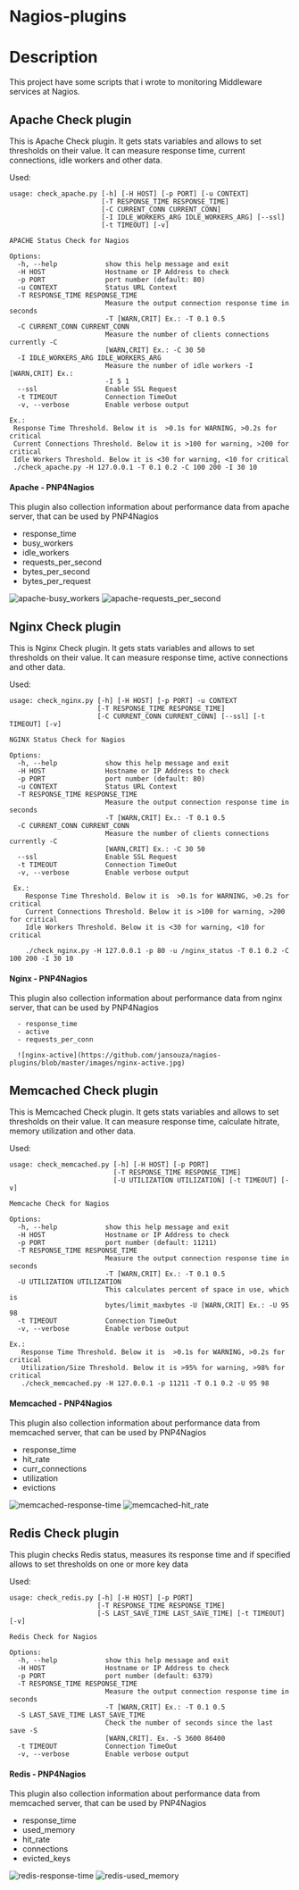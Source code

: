 Nagios-plugins
=====================================

# Description

This project have some scripts that i wrote to monitoring Middleware services at Nagios.

## Apache Check plugin
This is Apache Check plugin. It gets stats variables and allows to set thresholds
on their value. It can measure response time, current connections, idle workers and other data.

Used:
```
usage: check_apache.py [-h] [-H HOST] [-p PORT] [-u CONTEXT]
                       [-T RESPONSE_TIME RESPONSE_TIME]
                       [-C CURRENT_CONN CURRENT_CONN]
                       [-I IDLE_WORKERS_ARG IDLE_WORKERS_ARG] [--ssl]
                       [-t TIMEOUT] [-v]

APACHE Status Check for Nagios

Options:
  -h, --help            show this help message and exit
  -H HOST               Hostname or IP Address to check
  -p PORT               port number (default: 80)
  -u CONTEXT            Status URL Context
  -T RESPONSE_TIME RESPONSE_TIME
                        Measure the output connection response time in seconds
                        -T [WARN,CRIT] Ex.: -T 0.1 0.5
  -C CURRENT_CONN CURRENT_CONN
                        Measure the number of clients connections currently -C
                        [WARN,CRIT] Ex.: -C 30 50
  -I IDLE_WORKERS_ARG IDLE_WORKERS_ARG
                        Measure the number of idle workers -I [WARN,CRIT] Ex.:
                        -I 5 1
  --ssl                 Enable SSL Request
  -t TIMEOUT            Connection TimeOut
  -v, --verbose         Enable verbose output

Ex.:
 Response Time Threshold. Below it is  >0.1s for WARNING, >0.2s for critical
 Current Connections Threshold. Below it is >100 for warning, >200 for critical
 Idle Workers Threshold. Below it is <30 for warning, <10 for critical
 ./check_apache.py -H 127.0.0.1 -T 0.1 0.2 -C 100 200 -I 30 10

```

#### Apache - PNP4Nagios
This plugin also collection information about performance data from apache server, that can be used by PNP4Nagios

   - response_time
   - busy_workers
   - idle_workers
   - requests_per_second
   - bytes_per_second
   - bytes_per_request

   ![apache-busy_workers](https://github.com/jansouza/nagios-plugins/blob/master/images/apache-busy_workers.jpg)
   ![apache-requests_per_second](https://github.com/jansouza/nagios-plugins/blob/master/images/apache-requests_per_second.jpg)


## Nginx Check plugin
This is Nginx Check plugin. It gets stats variables and allows to set thresholds
on their value. It can measure response time, active connections and other data.

Used:
```
usage: check_nginx.py [-h] [-H HOST] [-p PORT] -u CONTEXT
                      [-T RESPONSE_TIME RESPONSE_TIME]
                      [-C CURRENT_CONN CURRENT_CONN] [--ssl] [-t TIMEOUT] [-v]

NGINX Status Check for Nagios

Options:
  -h, --help            show this help message and exit
  -H HOST               Hostname or IP Address to check
  -p PORT               port number (default: 80)
  -u CONTEXT            Status URL Context
  -T RESPONSE_TIME RESPONSE_TIME
                        Measure the output connection response time in seconds
                        -T [WARN,CRIT] Ex.: -T 0.1 0.5
  -C CURRENT_CONN CURRENT_CONN
                        Measure the number of clients connections currently -C
                        [WARN,CRIT] Ex.: -C 30 50
  --ssl                 Enable SSL Request
  -t TIMEOUT            Connection TimeOut
  -v, --verbose         Enable verbose output

 Ex.:
    Response Time Threshold. Below it is  >0.1s for WARNING, >0.2s for critical
    Current Connections Threshold. Below it is >100 for warning, >200 for critical
    Idle Workers Threshold. Below it is <30 for warning, <10 for critical

    ./check_nginx.py -H 127.0.0.1 -p 80 -u /nginx_status -T 0.1 0.2 -C 100 200 -I 30 10

```

#### Nginx - PNP4Nagios
This plugin also collection information about performance data from nginx server, that can be used by PNP4Nagios

      - response_time
      - active
      - requests_per_conn

      ![nginx-active](https://github.com/jansouza/nagios-plugins/blob/master/images/nginx-active.jpg)
      
## Memcached Check plugin
This is Memcached Check plugin. It gets stats variables and allows to set thresholds
on their value. It can measure response time, calculate hitrate, memory utilization and other data.

Used:
```
usage: check_memcached.py [-h] [-H HOST] [-p PORT]
                          [-T RESPONSE_TIME RESPONSE_TIME]
                          [-U UTILIZATION UTILIZATION] [-t TIMEOUT] [-v]

Memcache Check for Nagios

Options:
  -h, --help            show this help message and exit
  -H HOST               Hostname or IP Address to check
  -p PORT               port number (default: 11211)
  -T RESPONSE_TIME RESPONSE_TIME
                        Measure the output connection response time in seconds
                        -T [WARN,CRIT] Ex.: -T 0.1 0.5
  -U UTILIZATION UTILIZATION
                        This calculates percent of space in use, which is
                        bytes/limit_maxbytes -U [WARN,CRIT] Ex.: -U 95 98
  -t TIMEOUT            Connection TimeOut
  -v, --verbose         Enable verbose output

Ex.:
   Response Time Threshold. Below it is  >0.1s for WARNING, >0.2s for critical
   Utilization/Size Threshold. Below it is >95% for warning, >98% for critical
   ./check_memcached.py -H 127.0.0.1 -p 11211 -T 0.1 0.2 -U 95 98

```

#### Memcached - PNP4Nagios
This plugin also collection information about performance data from memcached server, that can be used by PNP4Nagios

   - response_time
   - hit_rate
   - curr_connections
   - utilization
   - evictions

   ![memcached-response-time](https://github.com/jansouza/nagios-plugins/blob/master/images/memcached-response_time.jpg)
   ![memcached-hit_rate](https://github.com/jansouza/nagios-plugins/blob/master/images/memcached-hitrate.jpg)

## Redis Check plugin
This plugin checks Redis status, measures its response time and if specified allows to set thresholds on one or more key data

Used:
```
usage: check_redis.py [-h] [-H HOST] [-p PORT]
                      [-T RESPONSE_TIME RESPONSE_TIME]
                      [-S LAST_SAVE_TIME LAST_SAVE_TIME] [-t TIMEOUT] [-v]

Redis Check for Nagios

Options:
  -h, --help            show this help message and exit
  -H HOST               Hostname or IP Address to check
  -p PORT               port number (default: 6379)
  -T RESPONSE_TIME RESPONSE_TIME
                        Measure the output connection response time in seconds
                        -T [WARN,CRIT] Ex.: -T 0.1 0.5
  -S LAST_SAVE_TIME LAST_SAVE_TIME
                        Check the number of seconds since the last save -S
                        [WARN,CRIT]. Ex. -S 3600 86400
  -t TIMEOUT            Connection TimeOut
  -v, --verbose         Enable verbose output

```

#### Redis - PNP4Nagios
This plugin also collection information about performance data from memcached server, that can be used by PNP4Nagios

   - response_time
   - used_memory
   - hit_rate
   - connections
   - evicted_keys

   ![redis-response-time](https://github.com/jansouza/nagios-plugins/blob/master/images/redis-response_time.jpg)
   ![redis-used_memory](https://github.com/jansouza/nagios-plugins/blob/master/images/redis-used_memory.jpg)
